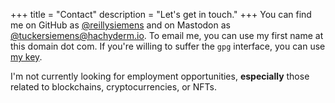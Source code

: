 +++
title = "Contact"
description = "Let's get in touch."
+++
You can find me on GitHub as [@reillysiemens] and on Mastodon as
[@tuckersiemens@hachyderm.io]. To email me, you can use my first name at this
domain dot com. If you're willing to suffer the `gpg` interface, you can use
[my key].

I'm not currently looking for employment opportunities, **especially** those
related to blockchains, cryptocurrencies, or NFTs.

[@reillysiemens]: https://github.com/reillysiemens
[@tuckersiemens@hachyderm.io]: https://hachyderm.io/@tuckersiemens
[my key]: https://github.com/reillysiemens.gpg
